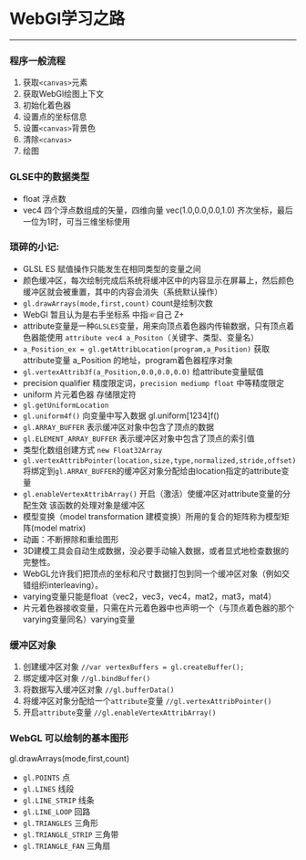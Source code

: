 # WebGl学习之路 #
----------
### 程序一般流程 ###
1. 获取`<canvas>`元素
2. 获取WebGl绘图上下文
3. 初始化着色器
4. 设置点的坐标信息
5. 设置`<canvas>`背景色
6. 清除`<canvas>`
7. 绘图

### GLSE中的数据类型 ###
-  float 浮点数
-  vec4 四个浮点数组成的矢量，四维向量 vec(1.0,0.0,0.0,1.0) 齐次坐标，最后一位为1时，可当三维坐标使用

### 琐碎的小记: ###

- GLSL ES 赋值操作只能发生在相同类型的变量之间
- 颜色缓冲区，每次绘制完成后系统将缓冲区中的内容显示在屏幕上，然后颜色缓冲区就会被重置，其中的内容会消失（系统默认操作）
- `gl.drawArrays(mode,first,count)`  count是绘制次数
- WebGl 暂且认为是右手坐标系 中指☞自己 Z+
- attribute变量是一种`GLSLES`变量，用来向顶点着色器内传输数据，只有顶点着色器能使用 `attribute vec4 a_Positon`（关键字、类型、变量名）
- `a_Position_ex = gl.getAttribLocation(program,a_Position)` 获取 attribute变量 a_Position 的地址，program着色器程序对象
- `gl.vertexAttrib3f(a_Position,0.0,0.0,0.0)` 给attribute变量赋值
- precision qualifier 精度限定词，`precision mediump float` 中等精度限定
- uniform 片元着色器 存储限定符
- `gl.getUniformLocation`
- `gl.uniform4f()` 向变量中写入数据 gl.uniform[1234]f()
- `gl.ARRAY_BUFFER` 表示缓冲区对象中包含了顶点的数据
- `gl.ELEMENT_ARRAY_BUFFER` 表示缓冲区对象中包含了顶点的索引值
- 类型化数组创建方式 `new Float32Array`
- `gl.vertexAttribPointer(location,size,type,normalized,stride,offset)` 将绑定到`gl.ARRAY_BUFFER`的缓冲区对象分配给由location指定的attribute变量
- `gl.enableVertexAttribArray()` 开启（激活）使缓冲区对attribute变量的分配生效 该函数的处理对象是缓冲区
- 模型变换（model transformation 建模变换）所用的复合的矩阵称为模型矩阵(model matrix)
- 动画：不断擦除和重绘图形
- 3D建模工具会自动生成数据，没必要手动输入数据，或者显式地检查数据的完整性。
- WebGL允许我们把顶点的坐标和尺寸数据打包到同一个缓冲区对象（例如交错组织interleaving）。
- varying变量只能是float（vec2，vec3，vec4，mat2，mat3，mat4）
- 片元着色器接收变量，只需在片元着色器中也声明一个（与顶点着色器的那个varying变量同名）varying变量

### 缓冲区对象 ###
1. 创建缓冲区对象 `//var vertexBuffers = gl.createBuffer();`
2. 绑定缓冲区对象 `//gl.bindBuffer()`
3. 将数据写入缓冲区对象 `//gl.bufferData()`
4. 将缓冲区对象分配给一个`attribute`变量 `//gl.vertexAttribPointer()`
5. 开启`attribute`变量 `//gl.enableVertexAttribArray()`

### WebGL 可以绘制的基本图形 ###
gl.drawArrays(mode,first,count)

- `gl.POINTS` 点
- `gl.LINES` 线段
- `gl.LINE_STRIP` 线条
- `gl.LINE_LOOP` 回路
- `gl.TRIANGLES` 三角形
- `gl.TRIANGLE_STRIP` 三角带
- `gl.TRIANGLE_FAN` 三角扇



